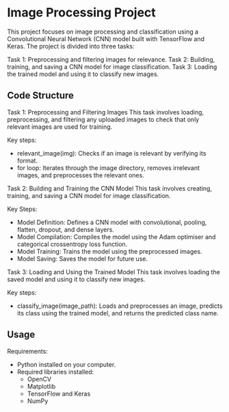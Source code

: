 # Image Processing Project

This project focuses on image processing and classification using a Convolutional Neural Network (CNN) model built with TensorFlow and Keras. The project is divided into three tasks:

Task 1: Preprocessing and filtering images for relevance.
Task 2: Building, training, and saving a CNN model for image classification.
Task 3: Loading the trained model and using it to classify new images.

## Code Structure

Task 1: Preprocessing and Filtering Images
This task involves loading, preprocessing, and filtering any uploaded images to check that only relevant images are used for training.

Key steps:
* relevant_image(img): Checks if an image is relevant by verifying its format.
* for loop: Iterates through the image directory, removes irrelevant images, and preprocesses the relevant ones.



Task 2: Building and Training the CNN Model
This task involves creating, training, and saving a CNN model for image classification.

Key Steps:
* Model Definition: Defines a CNN model with convolutional, pooling, flatten, dropout, and dense layers.
* Model Compilation: Compiles the model using the Adam optimiser and categorical crossentropy loss function.
* Model Training: Trains the model using the preprocessed images.
* Model Saving: Saves the model for future use.


Task 3: Loading and Using the Trained Model
This task involves loading the saved model and using it to classify new images.

Key steps:
* classify_image(image_path): Loads and preprocesses an image, predicts its class using the trained model, and returns the predicted class name.



## Usage
Requirements:
* Python installed on your computer.
* Required libraries installed:
  *   OpenCV
  *   Matplotlib
  *   TensorFlow and Keras
  *   NumPy


